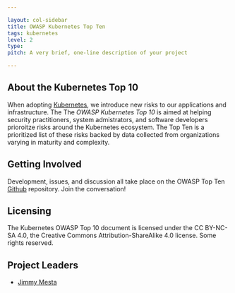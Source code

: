 ```yaml
---

layout: col-sidebar
title: OWASP Kubernetes Top Ten
tags: kubernetes
level: 2
type: 
pitch: A very brief, one-line description of your project

---
```


## About the Kubernetes Top 10
When adopting [Kubernetes](https://kubernetes.io), we introduce new risks to our applications and infrastructure. The The *OWASP Kubernetes Top 10* is aimed at helping security practitioners, system admistrators, and software developers prioroitze risks around the Kubernetes ecosystem. The Top Ten is a prioritized list of these risks backed by data collected from organizations varying in maturity and complexity. 

## Getting Involved
Development, issues, and discussion all take place on the OWASP Top Ten [Github](https://github.com/OWASP/www-project-kubernetes-top-ten) repository. Join the conversation! 

## Licensing
The Kubernetes OWASP Top 10 document is licensed under the CC BY-NC-SA 4.0, the Creative Commons Attribution-ShareAlike 4.0 license. Some rights reserved.

## Project Leaders
- [Jimmy Mesta](https://twitter.com/jimmesta) 
